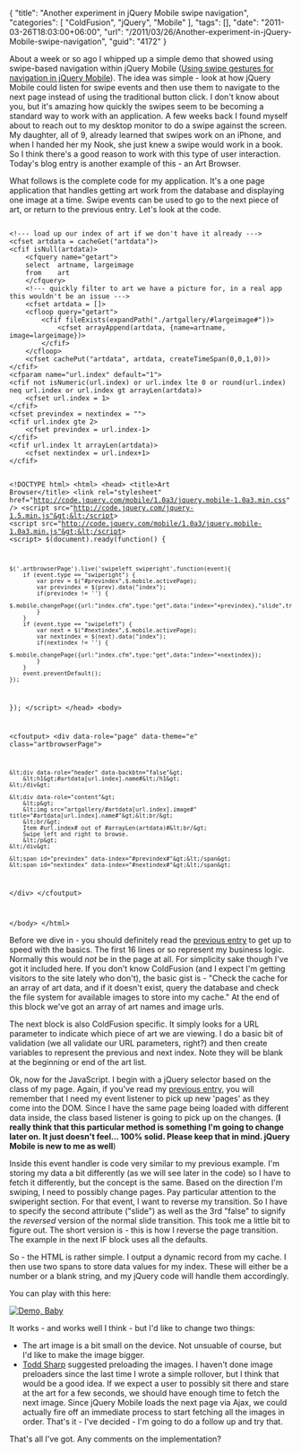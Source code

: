 {
	"title": "Another experiment in jQuery Mobile swipe navigation",
	"categories": [
		"ColdFusion",
		"jQuery",
		"Mobile"
	],
	"tags": [],
	"date": "2011-03-26T18:03:00+06:00",
	"url": "/2011/03/26/Another-experiment-in-jQuery-Mobile-swipe-navigation",
	"guid": "4172"
}

About a week or so ago I whipped up a simple demo that showed using swipe-based navigation within jQuery Mobile (<a href="http://www.raymondcamden.com/index.cfm/2011/3/14/Using-swipe-gestures-for-navigation-in-jQuery-Mobile">Using swipe gestures for navigation in jQuery Mobile</a>). The idea was simple - look at how jQuery Mobile could listen for swipe events and then use them to navigate to the next page instead of using the traditional button click. I don't know about you, but it's amazing how quickly the swipes seem to be becoming a standard way to work with an application. A few weeks back I found myself about to reach out to my desktop monitor to do a swipe against the screen. My daughter, all of 9, already learned that swipes work on an iPhone, and when I handed her my Nook, she just knew a swipe would work in a book. So I think there's a good reason to work with this type of user interaction. Today's blog entry is another example of this - an Art Browser.
<!--more-->
<p>

What follows is the complete code for my application. It's a one page application that handles getting art work from the database and displaying one image at a time. Swipe events can be used to go to the next piece of art, or return to the previous entry. Let's look at the code.

<p>

<code>
&lt;!--- load up our index of art if we don't have it already ---&gt;
&lt;cfset artdata = cacheGet("artdata")&gt;
&lt;cfif isNull(artdata)&gt;
	&lt;cfquery name="getart"&gt;
	select	artname, largeimage
	from	art
	&lt;/cfquery&gt;
	&lt;!--- quickly filter to art we have a picture for, in a real app this wouldn't be an issue ---&gt;
	&lt;cfset artdata = []&gt;
	&lt;cfloop query="getart"&gt;
		&lt;cfif fileExists(expandPath("./artgallery/#largeimage#"))&gt;
			&lt;cfset arrayAppend(artdata, {name=artname, image=largeimage})&gt;
		&lt;/cfif&gt;
	&lt;/cfloop&gt;
	&lt;cfset cachePut("artdata", artdata, createTimeSpan(0,0,1,0))&gt;
&lt;/cfif&gt;
&lt;cfparam name="url.index" default="1"&gt;
&lt;cfif not isNumeric(url.index) or url.index lte 0 or round(url.index) neq url.index or url.index gt arrayLen(artdata)&gt;
	&lt;cfset url.index = 1&gt;
&lt;/cfif&gt;
&lt;cfset previndex = nextindex = ""&gt;
&lt;cfif url.index gte 2&gt;
	&lt;cfset previndex = url.index-1&gt;
&lt;/cfif&gt;
&lt;cfif url.index lt arrayLen(artdata)&gt;
	&lt;cfset nextindex = url.index+1&gt;
&lt;/cfif&gt;

&lt;!DOCTYPE html&gt; 
&lt;html&gt; 
	&lt;head&gt; 
	&lt;title&gt;Art Browser&lt;/title&gt; 
	&lt;link rel="stylesheet" href="http://code.jquery.com/mobile/1.0a3/jquery.mobile-1.0a3.min.css" /&gt;
	&lt;script src="http://code.jquery.com/jquery-1.5.min.js"&gt;&lt;/script&gt;
	&lt;script src="http://code.jquery.com/mobile/1.0a3/jquery.mobile-1.0a3.min.js"&gt;&lt;/script&gt;
&lt;script&gt;
$(document).ready(function() {

	$('.artbrowserPage').live('swipeleft swiperight',function(event){
		if (event.type == "swiperight") {
			var prev = $("#previndex",$.mobile.activePage);
			var previndex = $(prev).data("index");
			if(previndex != '') {
				$.mobile.changePage({url:"index.cfm",type:"get",data:"index="+previndex},"slide",true);
			}
		}
		if (event.type == "swipeleft") {
			var next = $("#nextindex",$.mobile.activePage);
			var nextindex = $(next).data("index");
			if(nextindex != '') {
				$.mobile.changePage({url:"index.cfm",type:"get",data:"index="+nextindex});
			}
		}
		event.preventDefault();
	});
});
&lt;/script&gt;
&lt;/head&gt; 
&lt;body&gt; 

&lt;cfoutput&gt;
&lt;div data-role="page" data-theme="e" class="artbrowserPage"&gt;

	&lt;div data-role="header" data-backbtn="false"&gt;
		&lt;h1&gt;#artdata[url.index].name#&lt;/h1&gt;
	&lt;/div&gt;

	&lt;div data-role="content"&gt;	
		&lt;p&gt;
		&lt;img src="artgallery/#artdata[url.index].image#" title="#artdata[url.index].name#"&gt;&lt;br/&gt;
		&lt;br/&gt;
		Item #url.index# out of #arrayLen(artdata)#&lt;br/&gt;
		Swipe left and right to browse.
		&lt;/p&gt;
	&lt;/div&gt;

	&lt;span id="previndex" data-index="#previndex#"&gt;&lt;/span&gt;
	&lt;span id="nextindex" data-index="#nextindex#"&gt;&lt;/span&gt;
	
&lt;/div&gt;
&lt;/cfoutput&gt;

&lt;/body&gt;
&lt;/html&gt;
</code>

<p>

Before we dive in - you should definitely read the <a href="http://www.coldfusionjedi.com/index.cfm/2011/3/14/Using-swipe-gestures-for-navigation-in-jQuery-Mobile">previous entry</a> to get up to speed with the basics. The first 16 lines or so represent my business logic. Normally this would <i>not</i> be in the page at all. For simplicity sake though I've got it included here. If you don't know ColdFusion (and I expect I'm getting visitors to the site lately who don't), the basic gist is - "Check the cache for an array of art data, and if it doesn't exist, query the database and check the file system for available images to store into my cache." At the end of this block we've got an array of art names and image urls. 

<p>

The next block is also ColdFusion specific. It simply looks for a URL parameter to indicate which piece of art we are viewing. I do a basic bit of validation (we all validate our URL parameters, right?) and then create variables to represent the previous and next index. Note they will be blank at the beginning or end of the art list.

<p>

Ok, now for the JavaScript. I begin with a jQuery selector based on the class of my page. Again, if you've read my <a href="http://www.coldfusionjedi.com/index.cfm/2011/3/14/Using-swipe-gestures-for-navigation-in-jQuery-Mobile">previous entry</a>, you will remember that I need my event listener to pick up new 'pages' as they come into the DOM. Since I have the same page being loaded with different data inside, the class based listener is going to pick up on the changes. (<b>I really think that this particular method is something I'm going to change later on. It just doesn't feel... 100% solid. Please keep that in mind. jQuery Mobile is new to me as well</b>)

<p>

Inside this event handler is code very similar to my previous example. I'm storing my data a bit differently (as we will see later in the code) so I have to fetch it differently, but the concept is the same. Based on the direction I'm swiping, I need to possibly change pages. Pay particular attention to the swiperight section. For that event, I want to reverse my transition. So I have to specify the second attribute ("slide") as well as the 3rd "false" to signify the <i>reversed</i> version of the normal slide transition. This took me a little bit to figure out. The short version is - this is how I reverse the page transition. The example in the next IF block uses all the defaults. 

<p>

So - the HTML is rather simple. I output a dynamic record from my cache. I then use two spans to store data values for my index. These will either be a number or a blank string, and my jQuery code will handle them accordingly. 

<p>

You can play with this here:

<p>

<a href="http://www.coldfusionjedi.com/demos/artbrowse"><img src="http://www.coldfusionjedi.com/images/icon_128.png" title="Demo, Baby" border="0"></a>

<p>

It works - and works well I think - but I'd like to change two things:

<p>

<ul>
<li>The art image is a bit small on the device. Not unsuable of course, but I'd like to make the image bigger. 
<li><a href="http://www.cfsilence.com">Todd Sharp</a> suggested  preloading the images. I haven't done image preloaders since the last time I wrote a simple rollover, but I think that would be a good idea. If we expect a user to possibly sit there and stare at the art for a few seconds, we should have enough time to fetch the next image. Since jQuery Mobile loads the next page via Ajax, we could actually fire off an immediate process to start fetching all the images in order. That's it - I've decided - I'm going to do a follow up and try that.
</ul>

<p>

That's all I've got. Any comments on the implementation?